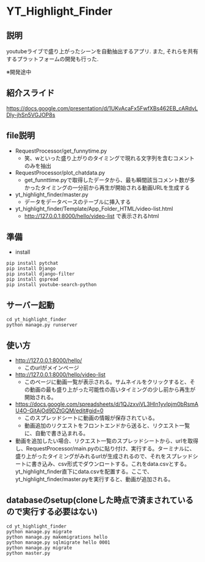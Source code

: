 # YT_Highlight_Finder
## 説明
youtubeライブで盛り上がったシーンを自動抽出するアプリ. また, それらを共有するプラットフォームの開発も行った. 

※開発途中
## 紹介スライド
https://docs.google.com/presentation/d/1UKvAcaFx5FwfXBs462EB_cARdvLDly-jhSn5VGJOP8s


## file説明
- RequestProcessor/get_funnytime.py
    - 笑、wといった盛り上がりのタイミングで現れる文字列を含むコメントのみを抽出
- RequestProcessor/plot_chatdata.py
    - get_funnttime.pyで取得したデータから、最も瞬間該当コメント数が多かったタイミングの一分前から再生が開始される動画URLを生成する
- yt_highlight_finder/master.py
    - データをデータベースのテーブルに挿入する
- yt_highlight_finder/Template/App_Folder_HTML/video-list.html
    - http://127.0.0.1:8000/hello/video-list で表示されるhtml

## 準備
- install
```
pip install pytchat
pip install Django
pip install django-filter
pip install gspread
pip install youtube-search-python
```

## サーバー起動
```
cd yt_highlight_finder
python manage.py runserver
```

## 使い方
- http://127.0.0.1:8000/hello/
  - このurlがメインページ
- http://127.0.0.1:8000/hello/video-list
  - このページに動画一覧が表示される。サムネイルをクリックすると、その動画の最も盛り上がった可能性の高いタイミングの少し前から再生が開始される。
- https://docs.google.com/spreadsheets/d/1QJzxviVL3Hln1yvIpjm0bRsmAU4O-GitAjOd9DZtGQM/edit#gid=0
  - このスプレッドシートに動画の情報が保存されている。
  - 動画追加のリクエストをフロントエンドから送ると、リクエスト一覧に、自動で書き込まれる。
- 動画を追加したい場合、リクエスト一覧のスプレッドシートから、urlを取得し、RequestProcessor/main.pyのに貼り付け、実行する。ターミナルに、盛り上がったタイミングがみれるurlが生成されるので、それをスプレッドシートに書き込み、csv形式でダウンロートする。これをdata.csvとする。yt_highlight_finder直下にdata.csvを配置する。ここで、yt_highlight_finder/master.pyを実行すると、動画が追加される。




## databaseのsetup(cloneした時点で済まされているので実行する必要はない)

```
cd yt_highlight_finder
python manage.py migrate
python manage.py makemigrations hello
python manage.py sqlmigrate hello 0001
python manage.py migrate
python master.py
```

